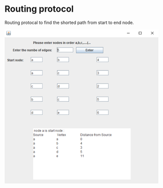 # Routing protocol
Routing protocal to find the shorted path from start to end node.

![](routing/img/routing.PNG "sample output")
